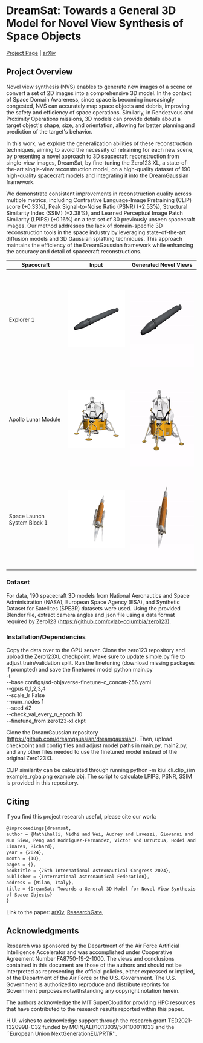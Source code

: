 # DreamSat: Towards a General 3D Model for Novel View Synthesis of Space Objects

[Project Page](https://dream-sat.github.io/) | [arXiv](https://doi.org/10.48550/arXiv.2410.05097)

## Project Overview

Novel view synthesis (NVS) enables to generate new images of a scene or convert a set of 2D images into a comprehensive 3D model. In the context of Space Domain Awareness, since space is becoming increasingly congested, NVS can accurately map space objects and debris, improving the safety and efficiency of space operations. Similarly, in Rendezvous and Proximity Operations missions, 3D models can provide details about a target object's shape, size, and orientation, allowing for better planning and prediction of the target's behavior. 

In this work, we explore the generalization abilities of these reconstruction techniques, aiming to avoid the necessity of retraining for each new scene, by presenting a novel approach to 3D spacecraft reconstruction from single-view images, DreamSat, by fine-tuning the Zero123 XL, a state-of-the-art single-view reconstruction model, on a high-quality dataset of 190 high-quality spacecraft models and integrating it into the DreamGaussian framework. 

We demonstrate consistent improvements in reconstruction quality across multiple metrics, including Contrastive Language-Image Pretraining (CLIP) score (+0.33\%), Peak Signal-to-Noise Ratio (PSNR) (+2.53\%), Structural Similarity Index (SSIM) (+2.38\%), and Learned Perceptual Image Patch Similarity (LPIPS) (+0.16\%) on a test set of 30 previously unseen spacecraft images.
Our method addresses the lack of domain-specific 3D reconstruction tools in the space industry by leveraging state-of-the-art diffusion models and 3D Gaussian splatting techniques. This approach maintains the efficiency of the DreamGaussian framework while enhancing the accuracy and detail of spacecraft reconstructions. 

| Spacecraft                  | Input                     | Generated Novel Views         |
|-----------------------------|---------------------------|-------------------------------|
| Explorer 1                  | ![Spacecraft 1](explorer1.png) | <img src="explorer1.gif" width="256" height="256" alt="Generated View 1"> |
| Apollo Lunar Module         | ![Spacecraft 1](lunarlandernofoil-carbajal.png) | <img src="lunarlandernofoil-carbajal.gif" width="256" height="256" alt="Generated View 2"> |
| Space Launch System Block 1 | ![Spacecraft 1](sls_block1.png) | <img src="sls_block1.gif" width="256" height="256" alt="Generated View 3"> |

### Dataset

For data, 190 spacecraft 3D models from National Aeronautics and Space Administration (NASA), European Space Agency (ESA), and Synthetic Dataset for Satellites (SPE3R) datasets were used. Using the provided Blender file,  extract camera angles and json file using a data format required by Zero123 (https://github.com/cvlab-columbia/zero123).


### Installation/Dependencies

Copy the data over to the GPU server. Clone the zero123 repository and upload the Zero123XL checkpoint. Make sure to update simple.py file to adjust train/validation split.
Run the finetuning (download missing packages if prompted) and save the finetuned model
python main.py \
    -t \
    --base configs/sd-objaverse-finetune-c_concat-256.yaml \
    --gpus 0,1,2,3,4 \
    --scale_lr False \
    --num_nodes 1 \
    --seed 42 \
    --check_val_every_n_epoch 10 \
    --finetune_from zero123-xl.ckpt


Clone the DreamGaussian repository (https://github.com/dreamgaussian/dreamgaussian). Then, upload  checkpoint and config files and adjust model paths in main.py, main2.py, and any other files needed to use the finetuned model instead of the original Zero123XL

CLIP similarity can be calculated through running python -m kiui.cli.clip_sim example_rgba.png example.obj. The script to calculate LPIPS, PSNR, SSIM is provided in this repository.

<!-- # Resources -->

<!-- ## Papers
- K. Chang and J. Fletcher, “Learned Satellite Radiometry Modeling from Linear Pass Observations,” Sep. 2023.
- J. Luiten, G. Kopanas, B. Leibe, and D. Ramanan, “Dynamic 3D Gaussians: Tracking by Persistent Dynamic View Synthesis.” arXiv, Aug. 18, 2023. doi: 10.48550/arXiv.2308.09713.
- B. Kerbl, G. Kopanas, T. Leimkühler, and G. Drettakis, “3D Gaussian Splatting for Real-Time Radiance Field Rendering.” arXiv, Aug. 08, 2023. doi: 10.48550/arXiv.2308.04079.
- B. Caruso, T. Mahendrakar, V. M. Nguyen, R. T. White, and T. Steffen, “3D Reconstruction of Non-cooperative Resident Space Objects using Instant NGP-accelerated NeRF and D-NeRF.” arXiv, Jun. 09, 2023. doi: 10.48550/arXiv.2301.09060.
- C. Smith, Y. Du, A. Tewari, and V. Sitzmann, “FlowCam: Training Generalizable 3D Radiance Fields without Camera Poses via Pixel-Aligned Scene Flow.” arXiv, May 31, 2023. doi: 10.48550/arXiv.2306.00180.
- Z. Li, Q. Wang, F. Cole, R. Tucker, and N. Snavely, “DynIBaR: Neural Dynamic Image-Based Rendering.” arXiv, Apr. 24, 2023. doi: 10.48550/arXiv.2211.11082.
- E. R. Chan et al., “Generative Novel View Synthesis with 3D-Aware Diffusion Models.” arXiv, Apr. 05, 2023. doi: 10.48550/arXiv.2304.02602.
- A. Mergy, G. Lecuyer, D. Derksen, and D. Izzo, “Vision-based Neural Scene Representations for Spacecraft.” arXiv, May 11, 2021. doi: 10.48550/arXiv.2105.06405.
- J. Lucas, T. Kyono, J. Yang, and J. Fletcher, “Discovering 3-D Structure of LEO Obects,” 2021. -->

## Citing

If you find this project research useful, please cite our work:

```
@inproceedings{dreamsat,
author = {Mathihalli, Nidhi and Wei, Audrey and Lavezzi, Giovanni and Mun Siew, Peng and Rodriguez-Fernandez, Victor and Urrutxua, Hodei and Linares, Richard},
year = {2024},
month = {10},
pages = {},
booktitle = {75th International Astronautical Congress 2024},
publisher = {International Astronautical Federation},
address = {Milan, Italy},
title = {DreamSat: Towards a General 3D Model for Novel View Synthesis of Space Objects}
}
```

Link to the paper: [arXiv](https://doi.org/10.48550/arXiv.2410.05097), [ResearchGate](https://www.researchgate.net/publication/384728337_DreamSat_Towards_a_General_3D_Model_for_Novel_View_Synthesis_of_Space_Objects),

## Acknowledgments

Research was sponsored by the Department of the Air Force Artificial Intelligence Accelerator and was accomplished under Cooperative Agreement Number FA8750-19-2-1000. The views and conclusions contained in this document are those of the authors and should not be interpreted as representing the official policies, either expressed or implied, of the Department of the Air Force or the U.S. Government. The U.S. Government is authorized to reproduce and distribute reprints for Government purposes notwithstanding any copyright notation herein. 

The authors acknowledge the MIT SuperCloud for providing HPC resources that have contributed to the research results reported within this paper.

H.U. wishes to acknowledge support through the research grant TED2021-132099B-C32 funded by MCIN/AEI/10.13039/501100011033 and the ``European Union NextGenerationEU/PRTR''.

